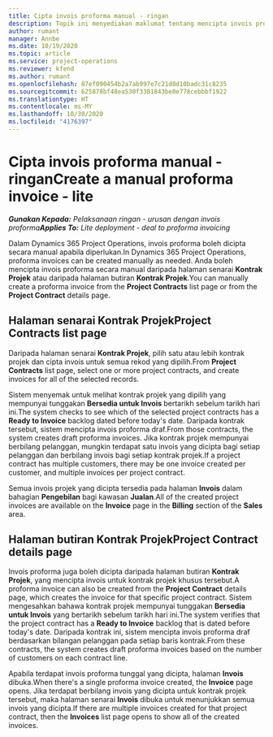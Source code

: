 ```yaml
---
title: Cipta invois proforma manual - ringan
description: Topik ini menyediakan maklumat tentang mencipta invois proforma manual dalam Project Operations.
author: rumant
manager: Annbe
ms.date: 10/19/2020
ms.topic: article
ms.service: project-operations
ms.reviewer: kfend
ms.author: rumant
ms.openlocfilehash: 87ef090454b2a7ab997e7c21d8d10badc31c8235
ms.sourcegitcommit: 625878bf48ea530f3381843be0e778cebbbf1922
ms.translationtype: HT
ms.contentlocale: ms-MY
ms.lasthandoff: 10/30/2020
ms.locfileid: "4176397"
---
```

# <a name="create-a-manual-proforma-invoice---lite"></a><span data-ttu-id="7eae8-103">Cipta invois proforma manual - ringan</span><span class="sxs-lookup"><span data-stu-id="7eae8-103">Create a manual proforma invoice - lite</span></span>

<span data-ttu-id="7eae8-104">_**Gunakan Kepada:** Pelaksanaan ringan - urusan dengan invois proforma_</span><span class="sxs-lookup"><span data-stu-id="7eae8-104">_**Applies To:** Lite deployment - deal to proforma invoicing_</span></span>

<span data-ttu-id="7eae8-105">Dalam Dynamics 365 Project Operations, invois proforma boleh dicipta secara manual apabila diperlukan.</span><span class="sxs-lookup"><span data-stu-id="7eae8-105">In Dynamics 365 Project Operations, proforma invoices can be created manually as needed.</span></span> <span data-ttu-id="7eae8-106">Anda boleh mencipta invois proforma secara manual daripada halaman senarai **Kontrak Projek** atau daripada halaman butiran **Kontrak Projek**.</span><span class="sxs-lookup"><span data-stu-id="7eae8-106">You can manually create a proforma invoice from the **Project Contracts** list page or from the **Project Contract** details page.</span></span>

##  <a name="project-contracts-list-page"></a><span data-ttu-id="7eae8-107">Halaman senarai Kontrak Projek</span><span class="sxs-lookup"><span data-stu-id="7eae8-107">Project Contracts list page</span></span>

<span data-ttu-id="7eae8-108">Daripada halaman senarai **Kontrak Projek**, pilih satu atau lebih kontrak projek dan cipta invois untuk semua rekod yang dipilih.</span><span class="sxs-lookup"><span data-stu-id="7eae8-108">From **Project Contracts** list page, select one or more project contracts, and create invoices for all of the selected records.</span></span>

<span data-ttu-id="7eae8-109">Sistem menyemak untuk melihat kontrak projek yang dipilih yang mempunyai tunggakan **Bersedia untuk Invois** bertarikh sebelum tarikh hari ini.</span><span class="sxs-lookup"><span data-stu-id="7eae8-109">The system checks to see which of the selected project contracts has a **Ready to Invoice** backlog  dated before today's date.</span></span> <span data-ttu-id="7eae8-110">Daripada kontrak tersebut, sistem mencipta invois proforma draf.</span><span class="sxs-lookup"><span data-stu-id="7eae8-110">From those contracts, the system creates draft proforma invoices.</span></span> <span data-ttu-id="7eae8-111">Jika kontrak projek mempunyai berbilang pelanggan, mungkin terdapat satu invois yang dicipta bagi setiap pelanggan dan berbilang invois bagi setiap kontrak projek.</span><span class="sxs-lookup"><span data-stu-id="7eae8-111">If a project contract has multiple customers, there may be one invoice created per customer, and multiple invoices per project contract.</span></span>

<span data-ttu-id="7eae8-112">Semua invois projek yang dicipta tersedia pada halaman **Invois** dalam bahagian **Pengebilan** bagi kawasan **Jualan**.</span><span class="sxs-lookup"><span data-stu-id="7eae8-112">All of the created project invoices are available on the **Invoice** page in the **Billing** section of the **Sales** area.</span></span>

## <a name="project-contract-details-page"></a><span data-ttu-id="7eae8-113">Halaman butiran Kontrak Projek</span><span class="sxs-lookup"><span data-stu-id="7eae8-113">Project Contract details page</span></span>

<span data-ttu-id="7eae8-114">Invois proforma juga boleh dicipta daripada halaman butiran **Kontrak Projek**, yang mencipta invois untuk kontrak projek khusus tersebut.</span><span class="sxs-lookup"><span data-stu-id="7eae8-114">A proforma invoice can also be created from the **Project Contract** details page, which creates the invoice for that specific project contract.</span></span> <span data-ttu-id="7eae8-115">Sistem mengesahkan bahawa kontrak projek mempunyai tunggakan **Bersedia untuk Invois** yang bertarikh sebelum tarikh hari ini.</span><span class="sxs-lookup"><span data-stu-id="7eae8-115">The system verifies that the project contract has a **Ready to Invoice** backlog that is dated before today's date.</span></span> <span data-ttu-id="7eae8-116">Daripada kontrak ini, sistem mencipta invois proforma draf berdasarkan bilangan pelanggan pada setiap baris kontrak.</span><span class="sxs-lookup"><span data-stu-id="7eae8-116">From these contracts, the system creates draft proforma invoices based on the number of customers on each contract line.</span></span>

<span data-ttu-id="7eae8-117">Apabila terdapat invois proforma tunggal yang dicipta, halaman **Invois** dibuka.</span><span class="sxs-lookup"><span data-stu-id="7eae8-117">When there's a single proforma invoice created, the **Invoice** page opens.</span></span> <span data-ttu-id="7eae8-118">Jika terdapat berbilang invois yang dicipta untuk kontrak projek tersebut, maka halaman senarai **Invois** dibuka untuk menunjukkan semua invois yang dicipta.</span><span class="sxs-lookup"><span data-stu-id="7eae8-118">If there are multiple invoices created for that project contract, then the **Invoices** list page opens to show all of the created invoices.</span></span>
